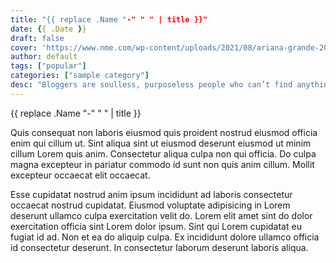 ```yaml
---
title: "{{ replace .Name "-" " " | title }}"
date: {{ .Date }}
draft: false
cover: 'https://www.nme.com/wp-content/uploads/2021/08/ariana-grande-2021-credit-kevin-mazur@2000x1270.jpg'
author: default
tags: ["popular"]
categories: ["sample category"]
desc: "Bloggers are soulless, purposeless people who can’t find anything better to do with their lives, and it appears that Ariana Grande has caught on to that indisputable fact."
---
```


{{ replace .Name "-" " " | title }}

Quis consequat non laboris eiusmod quis proident nostrud eiusmod officia enim qui cillum ut. Sint aliqua sint ut eiusmod deserunt eiusmod ut minim cillum Lorem quis anim. Consectetur aliqua culpa non qui officia. Do culpa magna excepteur in pariatur commodo id sunt non quis anim cillum. Mollit excepteur occaecat elit occaecat.

Esse cupidatat nostrud anim ipsum incididunt ad laboris consectetur occaecat nostrud cupidatat. Eiusmod voluptate adipisicing in Lorem deserunt ullamco culpa exercitation velit do. Lorem elit amet sint do dolor exercitation officia sint Lorem dolor ipsum. Sint qui Lorem cupidatat eu fugiat id ad. Non et ea do aliquip culpa. Ex incididunt dolore ullamco officia id consectetur deserunt. In consectetur laborum deserunt laboris aliqua.
